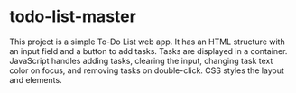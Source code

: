 # todo-list-master
This project is a simple To-Do List web app. It has an HTML structure with an input field and a button to add tasks. Tasks are displayed in a container. JavaScript handles adding tasks, clearing the input, changing task text color on focus, and removing tasks on double-click. CSS styles the layout and elements.

